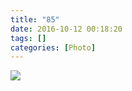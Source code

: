 ```yaml
---
title: "85"
date: 2016-10-12 00:18:20
tags: []
categories: [Photo]
---
```




![](https://imglf.nosdn.127.net/img/a0Q0UWZOckZvaXRQYk1mN21lRnVWY2lQbUtnVHMzNU5Xa21zelhXZWN2TVYzUlgyWmxVUUpnPT0.jpeg)